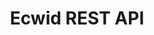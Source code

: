 ---
title: Ecwid REST API

language_tabs:
  - http

toc_footers:
 - <a href='https://ecwid.wufoo.com/forms/m1yelani0pbblcr/'>Register you application</a>
 - <a href='https://github.com/Ecwid/ecwid-api-docs'>Suggest an edit</a>
 - <a href='http://help.ecwid.com'>Ecwid Help</a>

includes:
  - using_api
  - overview
  - app_registration
  - authentication
  - rest_api_reference
  - products
  - categories
  - customers
  - coupons
  - orders
  - store_profile  
  - combinations
  - product_classes
  - storage
  - customize_storefront

---